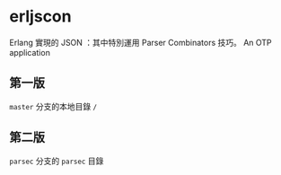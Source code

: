 erljscon
==========
Erlang 實現的 JSON ：其中特別運用 Parser Combinators 技巧。
An OTP application

第一版
-------
`master` 分支的本地目錄 `/`

第二版
-------
`parsec` 分支的 `parsec` 目錄
